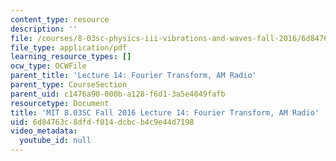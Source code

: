 ```yaml
---
content_type: resource
description: ''
file: /courses/8-03sc-physics-iii-vibrations-and-waves-fall-2016/6d84763c8dfdf014dcbcb4c9e44d7198_MIT8_03SCF16_hw_Lec14.pdf
file_type: application/pdf
learning_resource_types: []
ocw_type: OCWFile
parent_title: 'Lecture 14: Fourier Transform, AM Radio'
parent_type: CourseSection
parent_uid: c1476a90-000b-a128-f6d1-3a5e4049fafb
resourcetype: Document
title: 'MIT 8.03SC Fall 2016 Lecture 14: Fourier Transform, AM Radio'
uid: 6d84763c-8dfd-f014-dcbc-b4c9e44d7198
video_metadata:
  youtube_id: null
---
```

